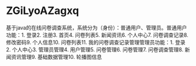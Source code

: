 # ZGiLyoAZagxq
基于java的在线问卷调查系统，系统分为（身份）：普通用户、管理员。普通用户功能：1. 登录2. 注册3. 首页4. 问卷列表5. 新闻资讯6. 个人中心7. 问卷调查记录8. 修改密码9. 个人信息10. 问卷列表11. 我的问卷调查记录管理管理员功能：1. 登录2. 个人中心3. 管理员管理4. 用户管理5. 问卷管理6. 问卷管理7. 问卷调查管理8. 新闻资讯管理9. 基础数据管理10. 轮播图信息 
